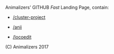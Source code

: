 Animalizers' GITHUB *Fast* Landing Page, contain:

* [/cluster-project](../../../cluster-project/)

* [/anii](../../../anii/)

* [/locoedit](../../../anii/locoedit/)

(C) Animalizers 2017
